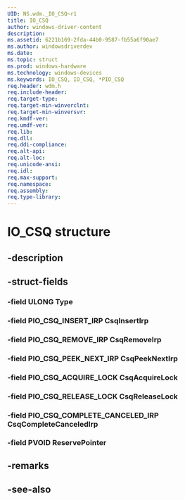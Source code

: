 ```yaml
---
UID: NS.wdm._IO_CSQ~r1
title: IO_CSQ
author: windows-driver-content
description: 
ms.assetid: 6221b169-2fda-44b0-9587-fb55a6f90ae7
ms.author: windowsdriverdev
ms.date: 
ms.topic: struct
ms.prod: windows-hardware
ms.technology: windows-devices
ms.keywords: IO_CSQ, IO_CSQ, *PIO_CSQ
req.header: wdm.h
req.include-header:
req.target-type:
req.target-min-winverclnt:
req.target-min-winversvr:
req.kmdf-ver:
req.umdf-ver:
req.lib:
req.dll:
req.ddi-compliance:
req.alt-api:
req.alt-loc:
req.unicode-ansi:
req.idl:
req.max-support:
req.namespace:
req.assembly:
req.type-library:
---
```


# IO_CSQ structure

## -description



## -struct-fields

### -field ULONG Type			
 	
### -field PIO_CSQ_INSERT_IRP CsqInsertIrp			
 	
### -field PIO_CSQ_REMOVE_IRP CsqRemoveIrp			
 	
### -field PIO_CSQ_PEEK_NEXT_IRP CsqPeekNextIrp			
 	
### -field PIO_CSQ_ACQUIRE_LOCK CsqAcquireLock			
 	
### -field PIO_CSQ_RELEASE_LOCK CsqReleaseLock			
 	
### -field PIO_CSQ_COMPLETE_CANCELED_IRP CsqCompleteCanceledIrp			
 	
### -field PVOID ReservePointer			
 	
## -remarks

## -see-also
